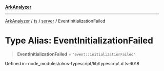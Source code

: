 [**ArkAnalyzer**](../../../../../../README.md)

***

[ArkAnalyzer](../../../../../../globals.md) / [ts](../../../README.md) / [server](../README.md) / EventInitializationFailed

# Type Alias: EventInitializationFailed

> **EventInitializationFailed** = `"event::initializationFailed"`

Defined in: node\_modules/ohos-typescript/lib/typescript.d.ts:6018
